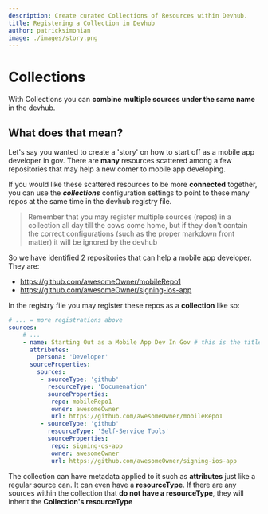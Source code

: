 ```yaml
---
description: Create curated Collections of Resources within Devhub. 
title: Registering a Collection in Devhub
author: patricksimonian
image: ./images/story.png
---
```

# Collections

With Collections you can **combine multiple sources under the same name** in the devhub.

## What does that mean?

Let's say you wanted to create a 'story' on how to start off as a mobile app developer in gov. There
are **many** resources scattered among a few repositories that may help a new comer to mobile app developing.

If you would like these scattered resources to be more **connected** together, you can use the ***collections***
configuration settings to point to these many repos at the same time in the devhub registry file.

> Remember that you may register multiple sources (repos) in a collection all day till the cows come home, but if they don't contain the correct configurations (such as the proper markdown front matter) it will be ignored by the devhub

So we have identified 2 repositories that can help a mobile app developer. They are:
- https://github.com/awesomeOwner/mobileRepo1
- https://github.com/awesomeOwner/signing-ios-app

In the registry file you may register these repos as a **collection** like so:

```yaml
# ... = more registrations above
sources:
    # ...
    - name: Starting Out as a Mobile App Dev In Gov # this is the title of your collection
      attributes: 
        persona: 'Developer'
      sourceProperties:
        sources:
         - sourceType: 'github'
           resourceType: 'Documenation'
           sourceProperties:
            repo: mobileRepo1
            owner: awesomeOwner
            url: https://github.com/awesomeOwner/mobileRepo1
         - sourceType: 'github'
           resourceType: 'Self-Service Tools'
           sourceProperties:
            repo: signing-os-app
            owner: awesomeOwner
            url: https://github.com/awesomeOwner/signing-ios-app
```
The collection can have metadata applied to it such as **attributes** just like a regular source can.
It can even have a **resourceType**. If there are any sources within the collection that **do not have a resourceType**,
they will inherit the **Collection's resourceType**
